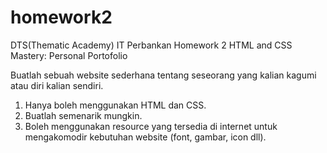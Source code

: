 # homework2

DTS(Thematic Academy) IT Perbankan Homework 2 HTML and CSS Mastery: Personal Portofolio

Buatlah sebuah website sederhana tentang seseorang yang kalian kagumi atau diri kalian sendiri.

1. Hanya boleh menggunakan HTML dan CSS.
2. Buatlah semenarik mungkin.
3. Boleh menggunakan resource yang tersedia di internet untuk mengakomodir kebutuhan website (font, gambar, icon dll).
